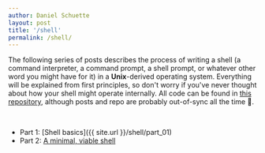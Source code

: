 ```yaml
---
author: Daniel Schuette
layout: post
title: '/shell'
permalink: /shell/
---
```


The following series of posts describes the process of writing a shell (a command interpreter, a command prompt, a shell prompt, or whatever other word you might have for it) in a **Unix**-derived operating system. Everything will be explained from first principles, so don't worry if you've never thought about how your shell might operate internally. All code can be found in [this repository](https://github.com/DanielSchuette/c_shell), although posts and repo are probably out-of-sync all the time 🤷.

<br>

- Part 1: [Shell basics]({{ site.url }}/shell/part_01)
- Part 2: [A minimal, viable shell]()
